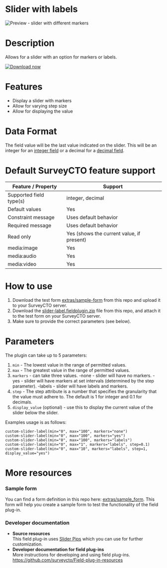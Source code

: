 # Slider with labels
![Preview - slider with different markers](/extras/preview.jpg)


# Description
Allows for a slider with an option for markers or labels.

[![Download now](extras/download-button.png)](hhttps://github.com/surveycto/slider-label/blob/add-buttons/slider-label.fieldplugin.zip)

# Features
* Display a slider with markers
* Allow for varying step size
* Allow for displaying the value

# Data Format
The field value will be the last value indicated on the slider. This will be an integer for an [integer field](https://docs.surveycto.com/02-designing-forms/01-core-concepts/03f.field-types-integer.html) or a decimal for a [decimal field](https://docs.surveycto.com/02-designing-forms/01-core-concepts/03g.field-types-decimal.html).

# Default SurveyCTO feature support

Feature / Property |	Support
------------------ |  ---------
Supported field type(s) |	integer, decimal
Default values	| Yes
Constraint message	| Uses default behavior
Required message | Uses default behavior
Read only	| Yes (shows the current value, if present)
media:image	| Yes
media:audio	| Yes
media:video	| Yes

# How to use

1. Download the test form [extras/sample-form](https://github.com/surveycto/slider-label/raw/master/extras/sample-form/Sample%20form%20-%20slider-labe%20field%20plug-inl.xlsx) from this repo and upload it to your SurveyCTO server.
1. Download the [slider-label.fieldplugin.zip](https://github.com/surveycto/slider-label/blob/add-buttons/slider-label.fieldplugin.zip) file from this repo, and attach it to the test form on your SurveyCTO server.
1. Make sure to provide the correct parameters (see below).

# Parameters
The plugin can take up to 5 parameters:

1. `min` - The lowest value in the range of permitted values.
2. `max` - The greatest value in the range of permitted values.
3. `markers` - can take three values.
  -none - slider will have no markers.
  -yes - slider will have markers at set intervals (determined by the step parameter).
  -labels - slider will have labels and markers.
4. `step` - The step attribute is a number that specifies the granularity that the value must adhere to. The default is 1 for integer and 0.1 for decimals.
5. `display_value` (optional) - use this to display the current value of the slider below the slider.

Examples usage is as follows:

`custom-slider-label(min="0", max="100", markers="none")`  
`custom-slider-label(min="0", max="100", markers="yes")`  
`custom-slider-label(min="0", max="100", markers="labels")`  
`custom-slider-label(min="0", max="1", markers="labels", step=0.1)`  
`custom-slider-label(min="0", max="10", markers="labels", step=1, display_value="yes")`  

# More resources
### Sample form
You can find a form definition in this repo here: [extras/sample_form](https://github.com/surveycto/slider-label/raw/master/extras/sample-form/Sample%20form%20-%20slider-labe%20field%20plug-inl.xlsx). This form will help you create a sample form to test the functionality of the field plug-in.

### Developer documentation   
* **Source resources** <br>
This field plug-in uses [Slider Pips](https://simeydotme.github.io/jQuery-ui-Slider-Pips/#styling-circles) which you can use for further customization.
* **Developer documentation for field plug-ins** <br>
More instructions for developing and using field plug-ins. https://github.com/surveycto/Field-plug-in-resources
